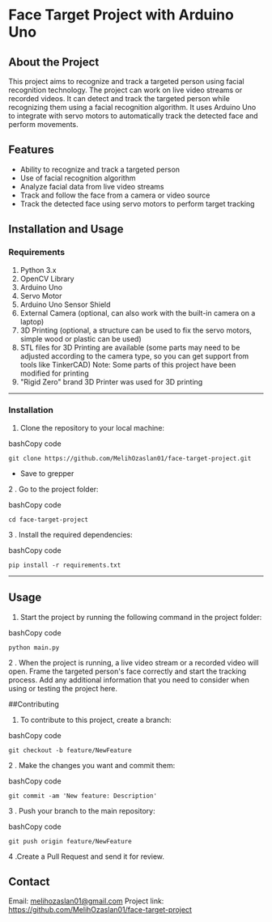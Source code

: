 # Face Target Project with Arduino Uno



## About the Project
This project aims to recognize and track a targeted person using facial recognition technology. The project can work on live video streams or recorded videos. It can detect and track the targeted person while recognizing them using a facial recognition algorithm. It uses Arduino Uno to integrate with servo motors to automatically track the detected face and perform movements.

## Features
- Ability to recognize and track a targeted person
- Use of facial recognition algorithm
- Analyze facial data from live video streams
- Track and follow the face from a camera or video source
- Track the detected face using servo motors to perform target tracking


## Installation and Usage


### Requirements

1. Python 3.x
2. OpenCV Library
3. Arduino Uno
4. Servo Motor
5. Arduino Uno Sensor Shield
6. External Camera (optional, can also work with the built-in camera on a laptop)
7. 3D Printing (optional, a structure can be used to fix the servo motors, simple wood or plastic can be used)
8. STL files for 3D Printing are available (some parts may need to be adjusted according to the camera type, so you can get support from tools like TinkerCAD) Note: Some parts of this project have been modified for printing
9. "Rigid Zero" brand 3D Printer was used for 3D printing

------------



### Installation

1. Clone the repository to your local machine:

 bashCopy code

   `git clone https://github.com/MelihOzaslan01/face-target-project.git`

- Save to grepper

2	.  Go to the project folder:

bashCopy code

`cd face-target-project`

3 .	Install the required dependencies:

bashCopy code

`pip install -r requirements.txt`

------------



## Usage

1. Start the project by running the following command in the project folder:

bashCopy code

`python main.py`

2	. When the project is running, a live video stream or a recorded video will open. Frame the targeted person's face correctly and start the tracking process. Add any additional information that you need to consider when using or testing the project here.

##Contributing

1. To contribute to this project, create a branch:

bashCopy code

`git checkout -b feature/NewFeature`

2	.	Make the changes you want and commit them:

bashCopy code

`git commit -am 'New feature: Description'`

3		. Push your branch to the main repository:

bashCopy code

`git push origin feature/NewFeature`

4		.Create a Pull Request and send it for review.

## Contact

Email: melihozaslan01@gmail.com
Project link: https://github.com/MelihOzaslan01/face-target-project

